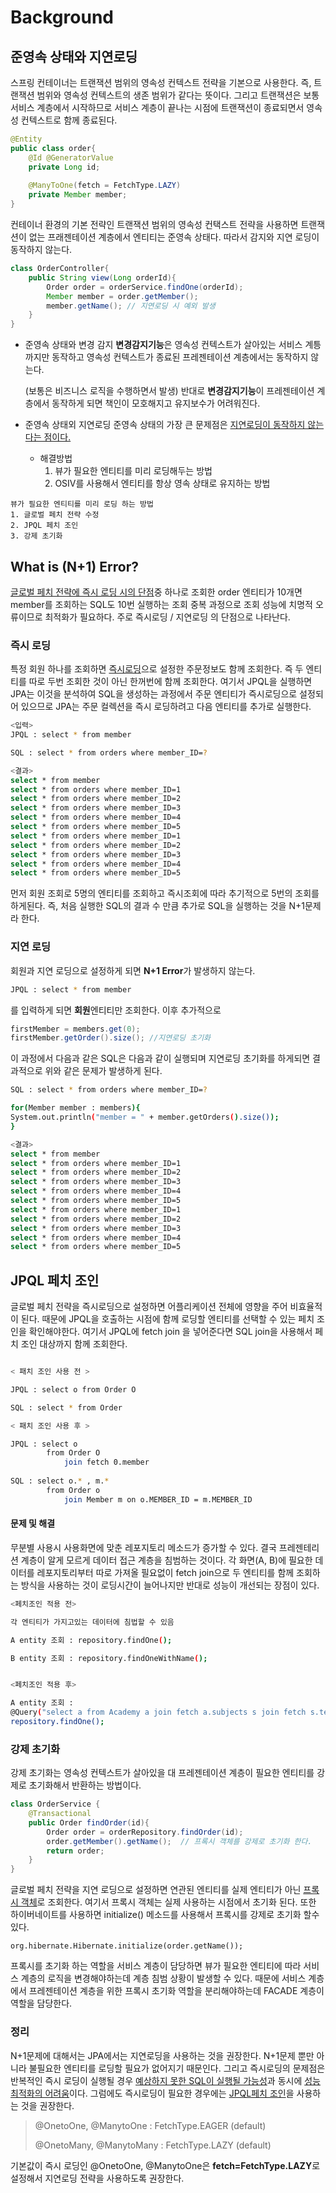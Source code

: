 
# Background
## 준영속 상태와 지연로딩
스프링 컨테이너는 트랜잭션 범위의 영속성 컨텍스트 전략을 기본으로 사용한다.
즉, 트랜잭션 범위와 영속성 컨텍스트의 생존 범위가 같다는 뜻이다. 그리고
트랜잭션은 보통 서비스 계층에서 시작하므로 서비스 계층이 끝나는 시점에 트랜잭션이 종료되면서 영속성 컨텍스트로 함께 종료된다.

```java
@Entity
public class order{
    @Id @GeneratorValue
    private Long id;
    
    @ManyToOne(fetch = FetchType.LAZY)
    private Member member;
}
```

컨테이너 환경의 기본 전략인 트랜잭션 범위의 영속성 컨택스트 전략을 사용하면 트랜잭션이 없는 프래젠테이션 계층에서 엔티티는 준영속 상태다.
따라서 감지와 지연 로딩이 동작하지 않는다.

```java
class OrderController{
    public String view(Long orderId){
        Order order = orderService.findOne(orderId);
        Member member = order.getMember();
        member.getName(); // 지연로딩 시 예외 발생 
    }
}
```

* 준영속 상태와 변경 감지
**변경감지기능**은 영속성  컨텍스트가 살아있는 서비스 계틍까지만 동작하고 영속성 컨텍스트가 종료된 프레젠테이션 계층에서는 동작하지 않는다.
  
    (보통은 비즈니스 로직을 수행하면서 발생)
반대로 **변경감지기능**이 프레젠테이션 계층에서 동작하게 되면 책인이 모호해지고 유지보수가 어려워진다. 
  
* 준영속 상태외 지연로딩
준영속 상태의 가장 큰 문제점은 <u>지연로딩이 동작하지 않는다는 점이다.</u> 
  * 해결방법
    1. 뷰가 필요한 엔티티를 미리 로딩해두는 방법
    2. OSIV를 사용해서 엔티티를 항상 영속 상태로 유지하는 방법
    
```
뷰가 필요한 엔티티를 미리 로딩 하는 방법
1. 글로벌 페치 전략 수정
2. JPQL 페치 조인
3. 강제 초기화
```

## What is (N+1) Error?
<u>글로벌 페치 전략에 즉시 로딩 시의 단점</u>중 하나로 조회한 order 엔티티가 10개면 member를 조회하는 SQL도 10번 실행하는 조회 중복 과정으로
조회 성능에 치명적 오류이므로 최적화가 필요하다. 주로 즉시로딩 / 지연로딩 의 단점으로 나타난다.

### 즉시 로딩
특정 회원 하나를 조회하면 <u>즉시로딩</u>으로 설정한 주문정보도 함께 조회한다. 즉 두 엔티티를 따로 두번 조회한 것이 아닌 한꺼번에 함께 조회한다.
여기서 JPQL을 실행하면 JPA는 이것을 분석하여 SQL을 생성하는 과정에서 주문 엔티티가 즉시로딩으로 설정되어 있으므로 JPA는 주문 컬렉션을 즉시 로딩하려고
다음 엔티티를 추가로 실행한다. 

```bash
<입력>
JPQL : select * from member

SQL : select * from orders where member_ID=?

<결과>
select * from member
select * from orders where member_ID=1
select * from orders where member_ID=2
select * from orders where member_ID=3
select * from orders where member_ID=4
select * from orders where member_ID=5
select * from orders where member_ID=1
select * from orders where member_ID=2
select * from orders where member_ID=3
select * from orders where member_ID=4
select * from orders where member_ID=5
```
먼저 회원 조회로 5명의 엔티티를 조회하고 즉시조회에 따라 추기적으로 5번의 조회를 하게된다.
즉, 처음 실행한 SQL의 결과 수 만큼 추가로 SQL을 실행하는 것을 N+1문제라 한다.

### 지연 로딩
회원과 지연 로딩으로 설정하게 되면 **N+1 Error**가 발생하지 않는다.
```bash
JPQL : select * from member
```
를 입력하게 되면 **회원**엔티티만 조회한다. 이후 추가적으로 

```java
firstMember = members.get(0);
firstMember.getOrder().size(); //지연로딩 초기화
```

이 과정에서 다음과 같은 SQL은 다음과 같이 실행되며 지연로딩 초기화를 하게되면 결과적으로 위와 같은 문제가 발생하게 된다.
```bash
SQL : select * from orders where member_ID=?

for(Member member : members){
System.out.println("member = " + member.getOrders().size());
}

<결과>
select * from member
select * from orders where member_ID=1
select * from orders where member_ID=2
select * from orders where member_ID=3
select * from orders where member_ID=4
select * from orders where member_ID=5
select * from orders where member_ID=1
select * from orders where member_ID=2
select * from orders where member_ID=3
select * from orders where member_ID=4
select * from orders where member_ID=5
```

## JPQL 페치 조인
글로벌 페치 전략을 즉시로딩으로 설정하면 어플리케이션 전체에 영향을 주어 비효율적이 된다. 때문에 JPQL을 호출하는 시점에 함께 로딩할 엔티티를 선택할 수 있는 페치 조인을 확인해야한다.
여기서 JPQL에 fetch join 을 넣어준다면 SQL join을 사용해서 페치 조인 대상까지 함께 조회한다.

```bash

< 패치 조인 사용 전 >

JPQL : select o from Order O

SQL : select * from Order

< 패치 조인 사용 후 >

JPQL : select o 
        from Order O
            join fetch 0.member
            
SQL : select o.* , m.* 
        from Order o
            join Member m on o.MEMBER_ID = m.MEMBER_ID
```
#### 문제 및 해결
무분별 사용시 사용화면에 맞춘 레포지토리 메소드가 증가할 수 있다. 결국 프레젠테리션 계층이 알게 모르게 데이터 접근 계층을 침범하는 것이다.
각 화면(A, B)에 필요한 데이터를 레포지토리부터 따로 가져올 필요없이 fetch join으로 두 엔티티를 함께 조회하는 방식을 사용하는 것이 로딩시간이 늘어나지만 
반대로 성능이 개선되는 장점이 있다. 

```bash
<페치조인 적용 전>

각 엔티티가 가지고있는 데이터에 침법할 수 있음

A entity 조회 : repository.findOne();

B entity 조회 : repository.findOneWithName();


<페치조인 적용 후>

A entity 조회 : 
@Query("select a from Academy a join fetch a.subjects s join fetch s.teacher")
repository.findOne();
```

### 강제 초기화
강제 초기화는 영속성 컨텍스트가 살아있을 대 프레젠테이션 계층이 필요한 엔티티를 강제로 초기화해서 반환하는 방법이다.

```java
class OrderService {
    @Transactional
    public Order findOrder(id){
        Order order = orderRepository.findOrder(id);
        order.getMember().getName();  // 프록시 객체를 강제로 초기화 한다.
        return order;
    }
}
```

글로벌 페치 전략을 지연 로딩으로 설정하면 연관된 엔티티를 실제 엔티티가 아닌 <u>프록시 객체</u>로 조회한다. 여기서 프록시 객체는 실제 사용하는 시점에서 
초기화 된다. 
또한 하이버네이트를 사용하면 initialize() 메소드를 사용해서 프록시를 강제로 초기화 할수 있다.
```
org.hibernate.Hibernate.initialize(order.getName());
```

프록시를 초기화 하는 역할을 서비스 계층이 담당하면 뷰가 필요한 엔티티에 따라 서비스 계층의 로직을 변경해야하는데 계층 침범 상황이 발생할 수 있다.
때문에 서비스 계층에서 프레젠테이션 계층을 위한 프록시 초기화 역할을 분리해야하는데 FACADE 계층이 역할을 담당한다.


### 정리
N+1문제에 대해서는 JPA에서는 지연로딩을 사용하는 것을 권장한다. N+1문제 뿐만 아니라 불필요한 엔티티를 로딩할 필요가 없어지기 때문인다. 
그리고 즉시로딩의 문제점은 반복적인 즉시 로딩이 실행될 경우 <u>예상하지 못한 SQL이 실행될 가능성</u>과 동시에 <u>성능 최적화의 어려움</u>이다.
그럼에도 즉시로딩이 필요한 경우에는 <u>JPQL페치 조인</u>을 사용하는 것을 권장한다.

> @OnetoOne, @ManytoOne : FetchType.EAGER (default)
> 
> @OnetoMany, @ManytoMany : FetchType.LAZY (default)

기본값이 즉시 로딩인 @OnetoOne, @ManytoOne은 **fetch=FetchType.LAZY**로 설정해서 지연로딩 전략을 사용하도록 권장한다.


